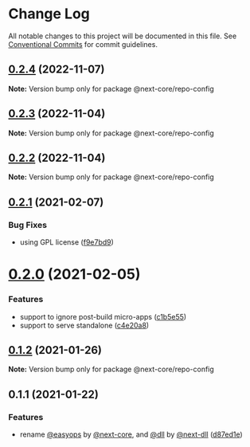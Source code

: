 # Change Log

All notable changes to this project will be documented in this file.
See [Conventional Commits](https://conventionalcommits.org) for commit guidelines.

## [0.2.4](https://github.com/easyops-cn/next-core/compare/@next-core/repo-config@0.2.3...@next-core/repo-config@0.2.4) (2022-11-07)

**Note:** Version bump only for package @next-core/repo-config

## [0.2.3](https://github.com/easyops-cn/next-core/compare/@next-core/repo-config@0.2.2...@next-core/repo-config@0.2.3) (2022-11-04)

**Note:** Version bump only for package @next-core/repo-config

## [0.2.2](https://github.com/easyops-cn/next-core/compare/@next-core/repo-config@0.2.1...@next-core/repo-config@0.2.2) (2022-11-04)

**Note:** Version bump only for package @next-core/repo-config

## [0.2.1](https://github.com/easyops-cn/next-core/compare/@next-core/repo-config@0.2.0...@next-core/repo-config@0.2.1) (2021-02-07)

### Bug Fixes

- using GPL license ([f9e7bd9](https://github.com/easyops-cn/next-core/commit/f9e7bd9))

# [0.2.0](https://github.com/easyops-cn/next-core/compare/@next-core/repo-config@0.1.2...@next-core/repo-config@0.2.0) (2021-02-05)

### Features

- support to ignore post-build micro-apps ([c1b5e55](https://github.com/easyops-cn/next-core/commit/c1b5e5510c8184cdf0af595eafe9827ba25c43b1))
- support to serve standalone ([c4e20a8](https://github.com/easyops-cn/next-core/commit/c4e20a830e56b5bcbdbc38eb682aee5405471c7d))

## [0.1.2](https://github.com/easyops-cn/next-core/compare/@next-core/repo-config@0.1.1...@next-core/repo-config@0.1.2) (2021-01-26)

**Note:** Version bump only for package @next-core/repo-config

## 0.1.1 (2021-01-22)

### Features

- rename [@easyops](https://github.com/easyops) by [@next-core](https://github.com/next-core), and [@dll](https://github.com/dll) by [@next-dll](https://github.com/next-dll) ([d87ed1e](https://github.com/easyops-cn/next-core/commit/d87ed1e))
